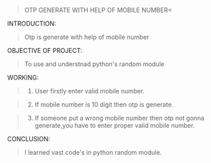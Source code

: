>OTP GENERATE WITH HELP OF MOBILE NUMBER<

INTRODUCTION:

> Otp is generate with help of mobile number

OBJECTIVE OF PROJECT:

> To use and understnad python's random module

WORKING:

> 1. User firstly enter valid mobile number.

> 2. If mobile number is 10 digit then otp is generate.

> 3. If someone put a wrong mobile number then otp not gonna generate,you have to enter proper valid mobile number.

CONCLUSION:

> I learned vast code's in python random module.
​

